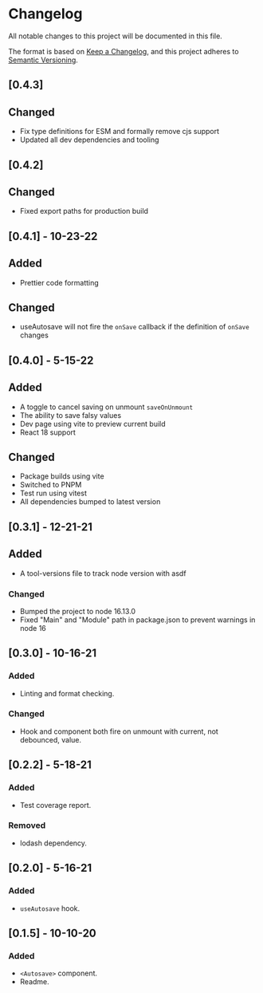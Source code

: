 # Changelog

All notable changes to this project will be documented in this file.

The format is based on [Keep a Changelog](https://keepachangelog.com/en/1.0.0/),
and this project adheres to [Semantic Versioning](https://semver.org/spec/v2.0.0.html).

## [0.4.3]

## Changed

- Fix type definitions for ESM and formally remove cjs support 
- Updated all dev dependencies and tooling

## [0.4.2]

## Changed

- Fixed export paths for production build

## [0.4.1] - 10-23-22

## Added

- Prettier code formatting

## Changed

- useAutosave will not fire the `onSave` callback if the definition of `onSave` changes

## [0.4.0] - 5-15-22

## Added

- A toggle to cancel saving on unmount `saveOnUnmount`
- The ability to save falsy values
- Dev page using vite to preview current build
- React 18 support

## Changed

- Package builds using vite
- Switched to PNPM
- Test run using vitest
- All dependencies bumped to latest version

## [0.3.1] - 12-21-21

## Added

- A tool-versions file to track node version with asdf

### Changed

- Bumped the project to node 16.13.0
- Fixed "Main" and "Module" path in package.json to prevent warnings in node 16

## [0.3.0] - 10-16-21

### Added

- Linting and format checking.

### Changed

- Hook and component both fire on unmount with current, not debounced, value.

## [0.2.2] - 5-18-21

### Added

- Test coverage report.

### Removed

- lodash dependency.

## [0.2.0] - 5-16-21

### Added

- `useAutosave` hook.

## [0.1.5] - 10-10-20

### Added

- `<Autosave>` component.
- Readme.
